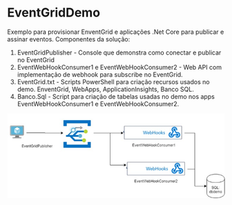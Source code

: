 # EventGridDemo
Exemplo para provisionar EnventGrid e aplicações .Net Core para publicar e assinar eventos.
Componentes da solução:
1. EventGridPublisher - Console que demonstra como conectar e publicar no EventGrid
2. EventWebHookConsumer1 e EventWebHookConsumer2 - Web API com implementação de webhook para subscribe no EventGrid.
3. EventGrid.txt - Scripts PowerShell para criação recursos usados no demo. EnventGrid, WebApps, ApplicationInsights, Banco SQL.
4. Banco.Sql - Script para criação de tabelas usadas no demo nos apps EventWebHookConsumer1 e EventWebHookConsumer2.

![Alt text](EnventGridDemo.jpg?raw=true "Diagrama de arquitetura")
